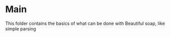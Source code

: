 # Main
This folder contains the basics of what can be done with Beautiful soap, like simple parsing 
